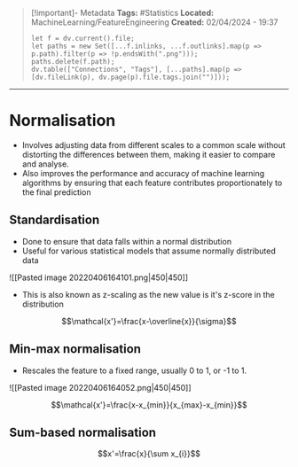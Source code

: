 > [!important]- Metadata
> **Tags:** #Statistics 
> **Located:** MachineLearning/FeatureEngineering
> **Created:** 02/04/2024 - 19:37
> ```dataviewjs
> let f = dv.current().file;
> let paths = new Set([...f.inlinks, ...f.outlinks].map(p => p.path).filter(p => !p.endsWith(".png")));
> paths.delete(f.path);
> dv.table(["Connections", "Tags"], [...paths].map(p => [dv.fileLink(p), dv.page(p).file.tags.join("")]));
> ```

___
# Normalisation
- Involves adjusting data from different scales to a common scale without distorting the differences between them, making it easier to compare and analyse.
- Also improves the performance and accuracy of machine learning algorithms by ensuring that each feature contributes proportionately to the final prediction
## Standardisation 
- Done to ensure that data falls within a normal distribution
- Useful for various statistical models that assume normally distributed data

![[Pasted image 20220406164101.png|450|450]]

- This is also known as z-scaling as the new value is it's z-score in the distribution

$$\mathcal{x'}=\frac{x-\overline{x}}{\sigma}$$


## Min-max normalisation 
- Rescales the feature to a fixed range, usually 0 to 1, or -1 to 1.


![[Pasted image 20220406164052.png|450|450]]

$$\mathcal{x'}=\frac{x-x_{min}}{x_{max}-x_{min}}$$


## Sum-based normalisation 

$$x'=\frac{x}{\sum x_{i}}$$